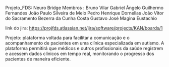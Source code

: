 Projeto_FDS: Neuro Bridge
Membros : Bruno Vilar Gabriel Ângelo Guilhermo Fernandes João Paulo Silveira de Melo Pedro Henrique Dornellas João Vítor do Sacramento Bezerra da Cunha Costa Gustavo José Magina Eustachio

link do jira: https://projfds.atlassian.net/jira/software/projects/KAN/boards/1

Projeto: plataforma voltada para facilitar a comunicação e o acompanhamento de pacientes em uma clínica especializada em autismo. A plataforma permitirá que médicos e outros profissionais da saúde registrem e acessem dados clínicos em tempo real, monitorando o progresso dos pacientes de maneira eficiente.
